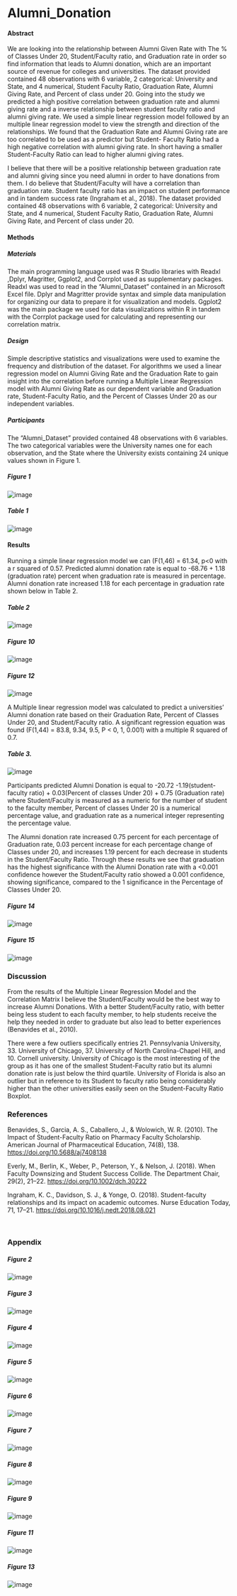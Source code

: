 # Alumni_Donation

#### Abstract
  We are looking into the relationship between Alumni Given Rate with The % of Classes Under 20, Student/Faculty ratio, and Graduation rate in order so find information that leads to Alumni donation, which are an important source of revenue for colleges and universities.  The dataset provided contained 48 observations with 6 variable, 2 categorical: University and State, and 4 numerical, Student Faculty Ratio, Graduation Rate, Alumni Giving Rate, and Percent of class under 20. Going into the study we predicted a high positive correlation between graduation rate and alumni giving rate and a inverse relationship between student faculty ratio and alumni giving rate. We used a simple linear regression model followed by an multiple linear regression model to view the strength and direction of the relationships. We found that the Graduation Rate and Alumni Giving rate are too correlated to be used as a predictor but Student- Faculty Ratio had a high negative correlation with alumni giving rate. In short having a smaller Student-Faculty Ratio can lead to higher alumni giving rates.

  I believe that there will be a positive relationship between graduation rate and alumni giving since you need alumni in order to have donations from them. I do believe that Student/Faculty will have a correlation than graduation rate. Student faculty ratio has an impact on student performance and in tandem success rate (Ingraham et al., 2018). The dataset provided contained 48 observations with 6 variable, 2 categorical: University and State, and 4 numerical, Student Faculty Ratio, Graduation Rate, Alumni Giving Rate, and Percent of class under 20.
#### Methods
##### Materials
The main programming language used was R Studio libraries with Readxl ,Dplyr, Magritter, Ggplot2, and Corrplot used as supplementary packages.  Readxl was used to read in the “Alumni_Dataset” contained in an Microsoft Excel file.  Dplyr and Magritter provide syntax and simple data manipulation for organizing our data to prepare it for visualization and models.  Ggplot2 was the main package we used for data visualizations within R in tandem with the Corrplot package used for calculating and representing our correlation matrix.

##### Design
Simple descriptive statistics and visualizations were used to examine the frequency and distribution of the dataset. For algorithms we used a linear regression model on Alumni Giving Rate and the Graduation Rate to gain insight into the correlation before running a Multiple Linear Regression model with Alumni Giving Rate as our dependent variable and Graduation rate, Student-Faculty Ratio, and the Percent of Classes Under 20 as our independent variables.

##### Participants
The “Alumni_Dataset” provided contained 48 observations with 6 variables. The two categorical variables were the University names one for each observation, and the State where the University exists containing 24 unique values shown in Figure 1.

##### Figure 1

![image](https://user-images.githubusercontent.com/58121111/122608582-77bd8b00-d04a-11eb-8ef1-7db04d8cc891.png)

##### Table 1

![image](https://user-images.githubusercontent.com/58121111/122608628-8c018800-d04a-11eb-95e2-12926d13961d.png)

#### Results
Running a simple linear regression model we can (F(1,46) = 61.34, p<0 with a r squared of 0.57.  Predicted alumni donation rate is equal to -68.76 + 1.18 (graduation rate) percent when graduation rate is measured in percentage. Alumni donation rate increased 1.18 for each percentage in graduation rate shown below in Table 2. 




##### Table 2

![image](https://user-images.githubusercontent.com/58121111/122608674-9facee80-d04a-11eb-94ac-ded2f3e9b635.png)


##### Figure 10

![image](https://user-images.githubusercontent.com/58121111/122608728-bbb09000-d04a-11eb-9ea9-903ffbfdd50f.png)


##### Figure 12

![image](https://user-images.githubusercontent.com/58121111/122608766-ce2ac980-d04a-11eb-9f03-ea515687cacc.png)



A Multiple linear regression model was calculated to predict a universities’ Alumni donation rate based on their Graduation Rate, Percent of Classes Under 20, and Student/Faculty ratio.  A significant regression equation was found (F(1,44) = 83.8, 9.34, 9.5, P < 0, 1, 0.001) with a multiple R squared of  0.7.

##### Table 3. 

![image](https://user-images.githubusercontent.com/58121111/122608807-dedb3f80-d04a-11eb-8485-b4a8e0e0f74a.png)


Participants predicted Alumni Donation is equal to -20.72 -1.19(student-faculty ratio) + 0.03(Percent of classes Under 20) + 0.75 (Graduation rate) where Student/Faculty is measured as a numeric for the number of student to the faculty member, Percent of classes Under 20 is a numerical percentage value, and graduation rate as a numerical integer representing the percentage value. 

The Alumni donation rate increased 0.75 percent for each percentage of Graduation rate, 0.03 percent increase for each percentage change of Classes under 20, and increases 1.19 percent for each decrease in students in the Student/Faculty Ratio. Through these results we see that graduation has the highest significance with the Alumni Donation rate with a <0.001 confidence however the Student/Faculty ratio showed a 0.001 confidence, showing significance, compared to the 1 significance in the Percentage of Classes Under 20.


##### Figure 14

![image](https://user-images.githubusercontent.com/58121111/122608855-f31f3c80-d04a-11eb-99e2-69e19dbdb92d.png)


##### Figure 15

![image](https://user-images.githubusercontent.com/58121111/122608908-0e8a4780-d04b-11eb-96ca-ddf15a682a4c.png)

### Discussion
From the results of the Multiple Linear Regression Model and the Correlation Matrix I believe the Student/Faculty would be the best way to increase Alumni Donations. With a better Student/Faculty ratio, with better being less student to each faculty member, to help students receive the help they needed in order to graduate but also lead to better experiences (Benavides et al., 2010).

There were a few outliers specifically entries 21. Pennsylvania University, 33. University of Chicago,  37. University of North Carolina-Chapel Hill, and 10. Cornell university. University of Chicago is the most interesting of the group as it has one of the smallest Student-Faculty ratio but its alumni donation rate is just below the third quartile. University of Florida is also an outlier but in reference to its Student to faculty ratio being considerably higher than the other universities easily seen on the Student-Faculty Ratio Boxplot.
 
### References
Benavides, S., Garcia, A. S., Caballero, J., & Wolowich, W. R. (2010). The Impact of Student-Faculty Ratio on Pharmacy Faculty Scholarship. American Journal of Pharmaceutical Education, 74(8), 138. https://doi.org/10.5688/aj7408138

Everly, M., Berlin, K., Weber, P., Peterson, Y., & Nelson, J. (2018). When Faculty Downsizing and Student Success Collide. The Department Chair, 29(2), 21–22. https://doi.org/10.1002/dch.30222

Ingraham, K. C., Davidson, S. J., & Yonge, O. (2018). Student-faculty relationships and its impact on academic outcomes. Nurse Education Today, 71, 17–21. https://doi.org/10.1016/j.nedt.2018.08.021




 
### Appendix

##### Figure 2

![image](https://user-images.githubusercontent.com/58121111/122608935-219d1780-d04b-11eb-85fb-968acd20d0e2.png)
 

##### Figure 3
 
![image](https://user-images.githubusercontent.com/58121111/122608980-32e62400-d04b-11eb-827a-cf661f1ac99a.png)


##### Figure 4

![image](https://user-images.githubusercontent.com/58121111/122609099-6a54d080-d04b-11eb-9534-5fc247a16cf8.png)


##### Figure 5

![image](https://user-images.githubusercontent.com/58121111/122609160-8e181680-d04b-11eb-8f05-572968e27d55.png)


##### Figure 6

![image](https://user-images.githubusercontent.com/58121111/122609216-a2f4aa00-d04b-11eb-83f5-79141fa249c3.png)


##### Figure 7
 
![image](https://user-images.githubusercontent.com/58121111/122609257-b4d64d00-d04b-11eb-9c5c-a3f98129bf22.png)


##### Figure 8

![image](https://user-images.githubusercontent.com/58121111/122609459-04b51400-d04c-11eb-85d8-81d7d1464b1a.png)
 

##### Figure 9

![image](https://user-images.githubusercontent.com/58121111/122609507-18f91100-d04c-11eb-8d73-6b8b2ae8baf6.png) 


##### Figure 11

![image](https://user-images.githubusercontent.com/58121111/122609582-3a59fd00-d04c-11eb-8b75-f3130839d422.png)


##### Figure 13
![image](https://user-images.githubusercontent.com/58121111/122609641-55c50800-d04c-11eb-8aa7-f709c5df32fb.png)
